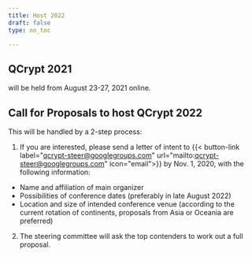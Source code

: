 ```yaml
---
title: Host 2022
draft: false
type: no_toc

---
```


## QCrypt 2021
will be held from August 23-27, 2021 online.

## Call for Proposals to host QCrypt 2022
This will be handled by a 2-step process:
1. If you are interested, please send a letter of intent to
{{< button-link label="qcrypt-steer@googlegroups.com" url="mailto:qcrypt-steer@googlegroups.com" icon="email">}}
by Nov. 1, 2020, with the following information:
- Name and affiliation of main organizer
- Possibilities of conference dates (preferably in late August 2022)
- Location and size of intended conference venue (according to the current rotation of continents, proposals from Asia or Oceania are preferred)
2. The steering committee will ask the top contenders to work out a full proposal.
